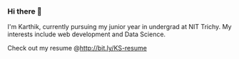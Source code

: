 ### Hi there 👋
I'm Karthik, currently pursuing my junior year in undergrad at NIT Trichy. My interests include web development and Data Science.

Check out my resume @http://bit.ly/KS-resume

<!--
**KarthikSz/KarthikSz** is a ✨ _special_ ✨ repository because its `README.md` (this file) appears on your GitHub profile.

Here are some ideas to get you started:

- 🔭 I’m currently working on ...
- 🌱 I’m currently learning ...
- 👯 I’m looking to collaborate on ...
- 🤔 I’m looking for help with ...
- 💬 Ask me about ...
- 📫 How to reach me: ...
- 😄 Pronouns: ...
- ⚡ Fun fact: ...
-->
